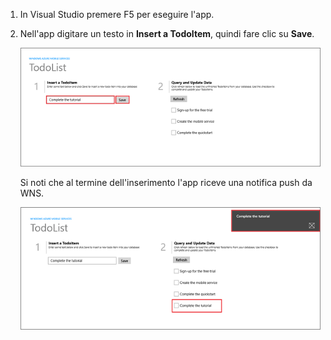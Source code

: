 
1. In Visual Studio premere F5 per eseguire l'app.

2. Nell'app digitare un testo in **Insert a TodoItem**, quindi fare clic su **Save**.

   	![](./media/mobile-services-windows-store-test-push/mobile-quickstart-push1.png)

   	Si noti che al termine dell'inserimento l'app riceve una notifica push da WNS.

   	![](./media/mobile-services-windows-store-test-push/mobile-quickstart-push2.png)

<!---HONumber=July15_HO2-->